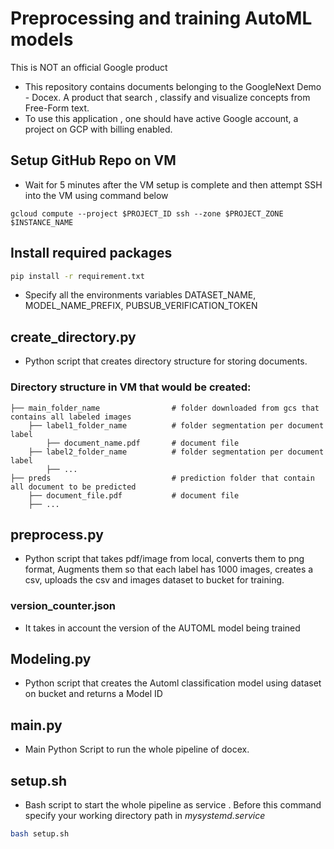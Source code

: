 # Preprocessing and training AutoML models

This is NOT an official Google product

- This repository contains documents belonging to the GoogleNext Demo - Docex. A product that search , classify and visualize concepts from Free-Form text. 
- To use this application , one should have active Google account, a project on GCP with billing enabled. 

## Setup GitHub Repo on VM
- Wait for 5 minutes after the VM setup is complete and then attempt SSH into the VM using command below

```shell
gcloud compute --project $PROJECT_ID ssh --zone $PROJECT_ZONE $INSTANCE_NAME
```

## Install required packages 

```bash
pip install -r requirement.txt
```

- Specify all the environments variables DATASET_NAME, MODEL_NAME_PREFIX, PUBSUB_VERIFICATION_TOKEN

## create_directory.py

- Python script that creates directory structure for storing documents.

### Directory structure in VM that would be created:
```
├── main_folder_name				# folder downloaded from gcs that contains all labeled images
	├── label1_folder_name			# folder segmentation per document label
		├── document_name.pdf 		# document file
	├── label2_folder_name			# folder segmentation per document label
		├── ...
├── preds							# prediction folder that contain all document to be predicted
	├── document_file.pdf 			# document file
	├── ...
```

## preprocess.py

- Python script that takes pdf/image from local, converts them to png format,
Augments them so that each label has 1000 images, creates a csv, 
uploads the csv and images dataset to bucket for training.

### version_counter.json

- It takes in account the version of the AUTOML model being trained

## Modeling.py
- Python script that creates the Automl classification model using dataset on bucket and returns a Model ID

## main.py 

- Main Python Script to run the whole pipeline of docex.

## setup.sh

- Bash script to start the whole pipeline as service . Before this command specify your working directory path in *mysystemd.service*  

```bash 
bash setup.sh
```


